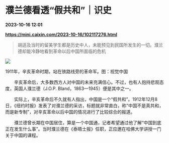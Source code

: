 # 濮兰德看透“假共和”｜识史

**2023-10-16 12:01**

**https://mini.caixin.com/2023-10-16/102117276.html**

> 胡适及当时的留美学生都是历史中人，未能预见到民国所发生的一切。濮兰德却能冷静地看到革命以后中国所面临的危机

  

![](https://img.caixin.com/2023-09-23/169543746897182_840_560.jpg)

1911年，辛亥革命时期，站在铁路线旁的革命军。图：视觉中国

  

　　辛亥革命后，大多数西方人对中国的未来充满信心。不过，也有人抱持悲观态度，英国人濮兰德（J.O.P. Bland，1863—1945）便是其中之一。

　　实际上，辛亥革命后不久就有人指出，中国是一个“假共和”。1912年12月8日，《纽约时报》发表了对濮兰德的采访，标题就非常直白，称“中国不是真共和，而是新专制”，对辛亥革命以后中国的情况进行了比较综合的报道。

　　濮兰德曾长期在中国居住，算是一个中国通，记者希望通过他了解“中国到底正在发生什么事”。当时濮兰德在《泰晤士报》任职，正应邀在哈佛大学讲授一门关于中国的课程。